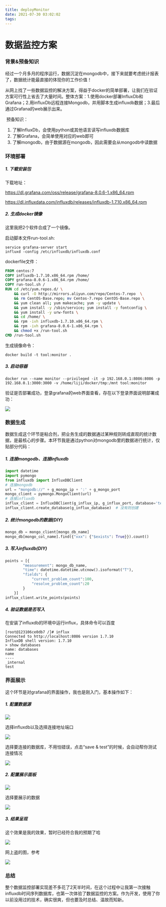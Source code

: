 ```yaml
---
title: deployMonitor
date: 2021-07-30 03:02:02
tags:
---
```


# 数据监控方案

### 背景&预备知识

​		经过一个月多月的程序运行，数据沉淀在mongodb中，接下来就要考虑统计报表了，数据统计能最直接的体现你的工作价值！

​		从网上找了一些数据监控的解决方案，得益于docker的简单部署，让我们在验证方案可行性上省去了大量时间。整体方案：1.使用docker部署InfluxDb和Grafana；2.用influxDb远程连接Mongodb，并用脚本生成influxdb数据；3.最后通过Grafana的web展示出来。

​		预备知识：

1. 了解InfluxDb，会使用python或其他语言读写influxdb数据库
2. 了解Grafana，会简单使用对应的web即可
3. 了解mongodb，由于数据源在mongodb，因此需要会从mongodb中读数据

### 环境部署

##### 1. 下载安装包

下载地址：

https://dl.grafana.com/oss/release/grafana-8.0.6-1.x86_64.rpm

https://dl.influxdata.com/influxdb/releases/influxdb-1.7.10.x86_64.rpm

##### 2. 生成docker镜像

这里我把2个软件合成了一个镜像。

启动脚本文件run-tool.sh:

```shell
service grafana-server start
influxd -config /etc/influxdb/influxdb.conf
```

dockerfile文件：

```dockerfile
FROM centos:7
COPY influxdb-1.7.10.x86_64.rpm /home/
COPY grafana-8.0.6-1.x86_64.rpm /home/
COPY run-tool.sh /
RUN cd /etc/yum.repos.d/ \
    && curl -O http://mirrors.aliyun.com/repo/Centos-7.repo  \
    && rm CentOS-Base.repo; mv Centos-7.repo CentOS-Base.repo \
    && yum clean all; yum makecache; yum -y update \
    && yum install -y /sbin/service; yum install -y fontconfig \
    && yum install -y urw-fonts \
    && cd /home/ \
    && rpm -ivh influxdb-1.7.10.x86_64.rpm \
    && rpm -ivh grafana-8.0.6-1.x86_64.rpm \
    && chmod +x /run-tool.sh
CMD /run-tool.sh
```

生成镜像命令：

```shell
docker build -t tool:monitor .
```

##### 3. 启动容器

```shell
docker run --name monitor --privileged -it -p 192.168.0.1:8086:8086 -p 192.168.0.1:3000:3000 -v /home/liji/docker/tmp:/mnt tool:monitor
```

验证是否部署成功，登录grafana的web界面查看，存在以下登录界面说明部署成功：

![](Images\deploy_grafana.png)

### 数据生成

数据生成这个环节是粘合剂，把业务生成的数据通过某种规则转成直观的统计数据，是最核心的步骤。本环节我是通过python对mongodb里的数据进行统计，仅贴部分代码：

##### 1. 连接mongodb、连接influxdb

```python
import datetime
import pymongo
from influxdb import InfluxDBClient
# 连接mongodb
url = "mongodb://" + g_mongo_ip + ':' + g_mongo_port
mongo_client = pymongo.MongoClient(url)
# 连接influxdb
influx_client = InfluxDBClient(g_influx_ip, g_influx_port, database='test')
influx_client.create_database(g_influx_database)  # 没有则创建
```

##### 2. 统计mongodb的数据(DIY)

```python
mongo_db = mongo_client[mongo_db_name]
mongo_db[mongo_col_name].find({"xxx": {"$exists": True}}).count()
```

##### 3. 写入influxdb(DIY)

```python
points = [{
        "measurement": mongo_db_name,
        "time": datetime.datetime.utcnow().isoformat("T"),
        "fields": {
            "current_problem_count":100,
            "resolve_problem_count":20      
        }
    }]
influx_client.write_points(points)
```

##### 4. 验证数据是否写入

在安装了influxdb的环境中运行influx，具体命令可以百度

```shell
[root@123106ce0db7 /]# influx
Connected to http://localhost:8086 version 1.7.10
InfluxDB shell version: 1.7.10
> show databases 
name: databases
name
----
_internal
test
```

### 界面展示

这个环节是对grafana的界面操作，我也是刚入门，基本操作如下：

##### 1. 配置数据源

![](Images\grafana_datasource.png)

选择influxdb以及选择连接地址端口

![](Images\grafana_datasetting.png)

选择要连接的数据库，不用怕错误，点击“save & test”的时候，会自动帮你测试连接情况

![](Images\grafana_datasetting2.png)

##### 2. 配置展示面板

![](Images\grafana_panel.png)

选择要展示的数据

![](Images\grafana_addData.png)

##### 3. 结果呈现

这个效果是我的效果，暂时已经符合我的预期了哈

![](Images\grafana_statics.png)

网上盗的图，参考

![](Images\grafana_other.png)

### 总结

整个数据监控部署实现差不多花了2天半时间，在这个过程中让我第一次接触influxdb时间序列数据库，也第一次体验了数据监控的方案。作为开发，使用了你以前没用过的技术，确实很爽，但也要及时总结、温故而知新。




